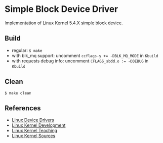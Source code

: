 # Simple Block Device Driver
Implementation of Linux Kernel 5.4.X simple block device.

## Build
- regular:
`$ make`
- with blk_mq support:
uncomment `ccflags-y += -DBLK_MQ_MODE` in `Kbuild`
- with requests debug info:
uncomment `CFLAGS_sbdd.o := -DDEBUG` in `Kbuild`

## Clean
`$ make clean`

## References
- [Linux Device Drivers](https://lwn.net/Kernel/LDD3/)
- [Linux Kernel Development](https://rlove.org)
- [Linux Kernel Teaching](https://linux-kernel-labs.github.io/refs/heads/master/labs/block_device_drivers.html)
- [Linux Kernel Sources](https://github.com/torvalds/linux)
